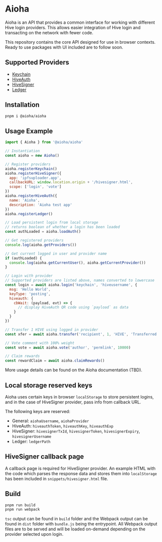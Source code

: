 # Aioha

Aioha is an API that provides a common interface for working with different Hive login providers. This allows easier integration of Hive login and transacting on the network with fewer code.

This repository contains the core API designed for use in browser contexts. Ready to use packages with UI included are to follow soon.

## Supported Providers

* [Keychain](https://hive-keychain.com)
* [HiveAuth](https://hiveauth.com)
* [HiveSigner](https://hivesigner.com)
* [Ledger](https://hiveledger.io)

## Installation

```sh
pnpm i @aioha/aioha
```

## Usage Example

```js
import { Aioha } from '@aioha/aioha'

// Instantiation
const aioha = new Aioha()

// Register providers
aioha.registerKeychain()
aioha.registerHiveSigner({
  app: 'ipfsuploader.app',
  callbackURL: window.location.origin + '/hivesigner.html',
  scope: ['login', 'vote']
})
aioha.registerHiveAuth({
  name: 'Aioha',
  description: 'Aioha test app'
})
aioha.registerLedger()

// Load persistent login from local storage
// returns boolean of whether a login has been loaded
const authLoaded = aioha.loadAuth()

// Get registered providers
console.log(aioha.getProviders())

// Get current logged in user and provider name
if (authLoaded) {
  console.log(aioha.getCurrentUser(), aioha.getCurrentProvider())
}

// Login with provider
// Supported providers are listed above, names converted to lowercase
const login = await aioha.login('keychain', 'hiveusername', {
  msg: 'Hello World',
  keyType: 'posting',
  hiveauth: {
    cbWait: (payload, evt) => {
      // display HiveAuth QR code using `payload` as data
    }
  }
})

// Transfer 1 HIVE using logged in provider
const xfer = await aioha.transfer('recipient', 1, 'HIVE', 'Transferred using Aioha with memo')

// Vote comment with 100% weight
const vote = await aioha.vote('author', 'permlink', 10000)

// Claim rewards
const rewardClaim = await aioha.claimRewards()
```

More usage details can be found on the Aioha documentation (TBD).

## Local storage reserved keys

Aioha uses certain keys in browser `localStorage` to store persistent logins, and in the case of HiveSigner provider, pass info from callback URL.

The following keys are reserved:

* General: `aiohaUsername`, `aiohaProvider`
* HiveAuth: `hiveauthToken`, `hiveauthKey`, `hiveauthExp`
* HiveSigner: `hivesignerTxId`, `hivesignerToken`, `hivesignerExpiry`, `hivesignerUsername`
* Ledger: `ledgerPath`

## HiveSigner callback page

A callback page is required for HiveSigner provider. An example HTML with the code which parses the response data and stores them into `localStorage` has been included in `snippets/hivesigner.html` file.

## Build

```sh
pnpm run build
pnpm run webpack
```

`tsc` output can be found in `build` folder and the Webpack output can be found in `dist` folder with `bundle.js` being the entrypoint. All Webpack output files are to be served and will be loaded on-demand depending on the provider selected upon login.